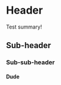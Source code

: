 <!-- TITLE: Home -->
<!-- SUBTITLE: A quick summary of Home -->

# Header
Test summary!

## Sub-header



### Sub-sub-header

#### Dude